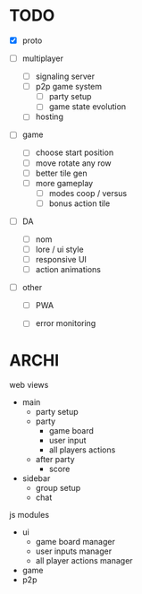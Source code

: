 # TODO

* [x] proto

* [ ] multiplayer
  * [ ] signaling server
  * [ ] p2p game system
    * [ ] party setup
    * [ ] game state evolution
  * [ ] hosting

* [ ] game
  * [ ] choose start position
  * [ ] move rotate any row
  * [ ] better tile gen
  * [ ] more gameplay
    * [ ] modes coop / versus
    * [ ] bonus action tile

* [ ] DA
  * [ ] nom
  * [ ] lore / ui style
  * [ ] responsive UI
  * [ ] action animations

* [ ] other
  * [ ] PWA
  * [ ] error monitoring


# ARCHI

web views
* main
  * party setup
  * party
    * game board
    * user input
    * all players actions
  * after party
    * score
* sidebar
  * group setup
  * chat

js modules
* ui
  * game board manager
  * user inputs manager
  * all player actions manager
* game
* p2p